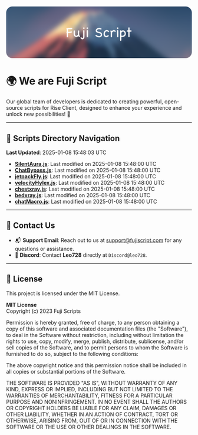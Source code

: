 ![Banner](.github/b.webp)

# 🌍 **We are Fuji Script**

Our global team of developers is dedicated to creating powerful, open-source scripts for Rise Client, designed to enhance your experience and unlock new possibilities! 🌟

---
<!-- SCRIPTS_NAVIGATION_START -->
## 📂 **Scripts Directory Navigation**

**Last Updated**: 2025-01-08 15:48:03 UTC

- **[SilentAura.js](scripts/SilentAura.js)**: Last modified on 2025-01-08 15:48:00 UTC
- **[ChatBypass.js](scripts/ChatBypass.js)**: Last modified on 2025-01-08 15:48:00 UTC
- **[jetpackFly.js](scripts/jetpackFly.js)**: Last modified on 2025-01-08 15:48:00 UTC
- **[velocityHylex.js](scripts/velocityHylex.js)**: Last modified on 2025-01-08 15:48:00 UTC
- **[chestxray.js](scripts/chestxray.js)**: Last modified on 2025-01-08 15:48:00 UTC
- **[bedxray.js](scripts/bedxray.js)**: Last modified on 2025-01-08 15:48:00 UTC
- **[chatMacro.js](scripts/chatMacro.js)**: Last modified on 2025-01-08 15:48:00 UTC

<!-- SCRIPTS_NAVIGATION_END -->

---

## 💬 **Contact Us**  
- 📬 **Support Email**: Reach out to us at [support@fujiscript.com](mailto:support@fujiscript.com) for any questions or assistance.  
- 💬 **Discord**: Contact **Leo728** directly at `Discord@leo728`.

---

## 📜 **License**

This project is licensed under the MIT License.  

**MIT License**  
Copyright (c) 2023 Fuji Scripts  

Permission is hereby granted, free of charge, to any person obtaining a copy of this software and associated documentation files (the "Software"), to deal in the Software without restriction, including without limitation the rights to use, copy, modify, merge, publish, distribute, sublicense, and/or sell copies of the Software, and to permit persons to whom the Software is furnished to do so, subject to the following conditions:  

The above copyright notice and this permission notice shall be included in all copies or substantial portions of the Software.  

THE SOFTWARE IS PROVIDED "AS IS", WITHOUT WARRANTY OF ANY KIND, EXPRESS OR IMPLIED, INCLUDING BUT NOT LIMITED TO THE WARRANTIES OF MERCHANTABILITY, FITNESS FOR A PARTICULAR PURPOSE AND NONINFRINGEMENT. IN NO EVENT SHALL THE AUTHORS OR COPYRIGHT HOLDERS BE LIABLE FOR ANY CLAIM, DAMAGES OR OTHER LIABILITY, WHETHER IN AN ACTION OF CONTRACT, TORT OR OTHERWISE, ARISING FROM, OUT OF OR IN CONNECTION WITH THE SOFTWARE OR THE USE OR OTHER DEALINGS IN THE SOFTWARE.  
